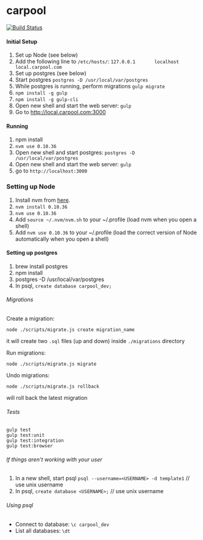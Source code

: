 carpool
========

[![Build Status](https://travis-ci.org/scsper/carpool.svg?branch=master)](https://travis-ci.org/scsper/carpool)

#### Initial Setup
1. Set up Node (see below)
2. Add the following line to `/etc/hosts/`: `127.0.0.1       localhost       local.carpool.com`
3. Set up postgres (see below)
4. Start postgres `postgres -D /usr/local/var/postgres`
5. While postgres is running, perform migrations `gulp migrate`
6. `npm install -g gulp`
7. `npm install -g gulp-cli`
8. Open new shell and start the web server: `gulp`
9. Go to http://local.carpool.com:3000

#### Running
1. npm install
2. `nvm use 0.10.36`
3. Open new shell and start postgres: `postgres -D /usr/local/var/postgres`
4. Open new shell and start the web server: `gulp`
5. go to `http://localhost:3000`

### Setting up Node
1. Install nvm from [here](https://github.com/creationix/nvm).
2. `nvm install 0.10.36`
3. `nvm use 0.10.36`
4. Add `source ~/.nvm/nvm.sh` to your ~/.profile (load nvm when you open a shell)
5. Add `nvm use 0.10.36` to your ~/.profile (load the correct version of Node automatically when you open a shell)

#### Setting up postgres
1. brew install postgres
2. npm install
3. postgres -D /usr/local/var/postgres
4. In psql, `create database carpool_dev;`

###### Migrations
Create a migration:
```
node ./scripts/migrate.js create migration_name
```
it will create two `.sql` files (up and down) inside `./migrations` directory

Run migrations:
```
node ./scripts/migrate.js migrate
```

Undo migrations:
```
node ./scripts/migrate.js rollback
```
will roll back the latest migration


###### Tests
```
gulp test
gulp test:unit
gulp test:integration
gulp test:browser
```

###### If things aren't working with your user
1. In a new shell, start psql `psql --username=<USERNAME> -d template1` // use unix username
2. In psql, `create database <USERNAME>;` // use unix username

###### Using psql

* Connect to database: `\c carpool_dev`
* List all databases: `\dt`
